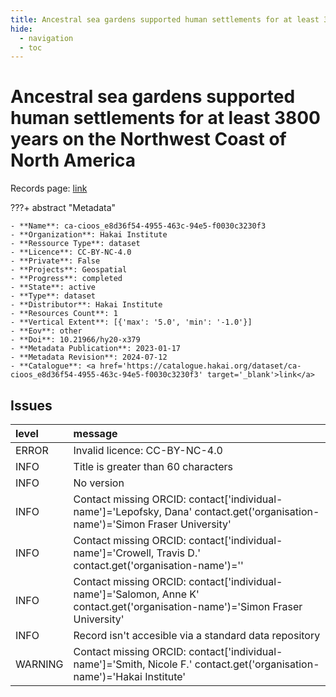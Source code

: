 ```yaml
---
title: Ancestral sea gardens supported human settlements for at least 3800 years on the Northwest Coast of North America
hide:
  - navigation
  - toc
---
```


# Ancestral sea gardens supported human settlements for at least 3800 years on the Northwest Coast of North America

Records page: <a href='https://catalogue.hakai.org/dataset/ca-cioos_e8d36f54-4955-463c-94e5-f0030c3230f3' target='_blank'>link</a>

???+ abstract "Metadata"

    - **Name**: ca-cioos_e8d36f54-4955-463c-94e5-f0030c3230f3 
    - **Organization**: Hakai Institute 
    - **Ressource Type**: dataset 
    - **Licence**: CC-BY-NC-4.0 
    - **Private**: False 
    - **Projects**: Geospatial 
    - **Progress**: completed 
    - **State**: active 
    - **Type**: dataset 
    - **Distributor**: Hakai Institute 
    - **Resources Count**: 1 
    - **Vertical Extent**: [{'max': '5.0', 'min': '-1.0'}] 
    - **Eov**: other 
    - **Doi**: 10.21966/hy20-x379 
    - **Metadata Publication**: 2023-01-17 
    - **Metadata Revision**: 2024-07-12 
    - **Catalogue**: <a href='https://catalogue.hakai.org/dataset/ca-cioos_e8d36f54-4955-463c-94e5-f0030c3230f3' target='_blank'>link</a> 

<div id='map'></div>




## Issues
| level   | message                                                                                                                        |
|:--------|:-------------------------------------------------------------------------------------------------------------------------------|
| ERROR   | Invalid licence: CC-BY-NC-4.0                                                                                                  |
| INFO    | Title is greater than 60 characters                                                                                            |
| INFO    | No version                                                                                                                     |
| INFO    | Contact missing ORCID: contact['individual-name']='Lepofsky, Dana' contact.get('organisation-name')='Simon Fraser University'  |
| INFO    | Contact missing ORCID: contact['individual-name']='Crowell, Travis D.' contact.get('organisation-name')=''                     |
| INFO    | Contact missing ORCID: contact['individual-name']='Salomon, Anne K' contact.get('organisation-name')='Simon Fraser University' |
| INFO    | Record isn't accesible via a standard data repository                                                                          |
| WARNING | Contact missing ORCID: contact['individual-name']='Smith, Nicole F.' contact.get('organisation-name')='Hakai Institute'        |


<script>
   document.addEventListener("DOMContentLoaded", function() {
    var map = L.map('map').setView([51.505, -125.09], 5);
    L.tileLayer('https://tile.openstreetmap.org/{z}/{x}/{y}.png', {
        maxZoom: 19,
        attribution: '&copy; <a href="http://www.openstreetmap.org/copyright">OpenStreetMap</a>'
    }).addTo(map);
    var geojsonFeature = {
        "type": "Feature",
        "properties": {
            "name" : "Ancestral sea gardens supported human settlements for at least 3800 years on the Northwest Coast of North America"
        },
        "geometry": {'type': 'Polygon', 'coordinates': [[[-125.4, 50.21], [-125.2, 50.21], [-125.2, 50.3], [-125.4, 50.3], [-125.4, 50.21]]]}
    }
    L.geoJSON(geojsonFeature).addTo(map);
   })
</script>